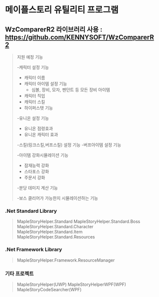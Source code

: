 메이플스토리 유틸리티 프로그램
=============
WzComparerR2 라이브러리 사용 : https://github.com/KENNYSOFT/WzComparerR2
----------------------------


>지원 예정 기능
>
>-캐릭터 설정 기능
>   - 캐릭터 이름
>   - 캐릭터 아이템 설정 기능
>       - 심볼, 장비, 모자, 펜던트 등 모든 장비 아이템
>   - 캐릭터 직업
>   - 캐릭터 스킬
>   - 하이퍼스탯 기능
>   
>-유니온 설정 기능
>   - 유니온 점령효과
>   - 유니온 캐릭터 효과
>   
>-스킬(링크스킬,버프스킬) 설정 기능
>   -버프아이템 설정 기능
>
>-아이템 강화시뮬레이션 기능
>   - 잠재능력 강화
>   - 스타포스 강화
>   - 주문서 강화
>
>-분당 데미지 계산 기능
>
>-보스 클리어가 가능한지 시뮬레이션하는 기능

### .Net Standard Library
>MapleStoryHelper.Standard
>MapleStoryHelper.Standard.Boss
>MapleStoryHelper.Standard.Character
>MapleStoryHelper.Standard.Item
>MapleStoryHelper.Standard.Resources

### .Net Framework Library
>MapleStoryHelper.Framework.ResourceManager

### 기타 프로젝트
>MapleStoryHelper(UWP)
>MapleStoryHelperWPF(WPF)
>MapleStoryCodeSearcher(WPF)
